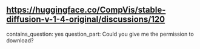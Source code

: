 ## https://huggingface.co/CompVis/stable-diffusion-v-1-4-original/discussions/120

contains_question: yes
question_part: Could you give me the permission to download?